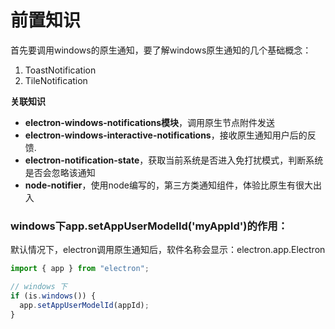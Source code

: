 # 前置知识

首先要调用windows的原生通知，要了解windows原生通知的几个基础概念：

1. ToastNotification
2. TileNotification



**关联知识**

- **electron-windows-notifications模块**，调用原生节点附件发送
- **electron-windows-interactive-notifications**，接收原生通知用户后的反馈.
- **electron-notification-state**，获取当前系统是否进入免打扰模式，判断系统是否会忽略该通知
- **node-notifier**，使用node编写的，第三方类通知组件，体验比原生有很大出入



###  windows下app.setAppUserModelId('myAppId')的作用：

默认情况下，electron调用原生通知后，软件名称会显示：electron.app.Electron

```js
import { app } from "electron";

// windows 下
if (is.windows()) {
  app.setAppUserModelId(appId);
}
```

